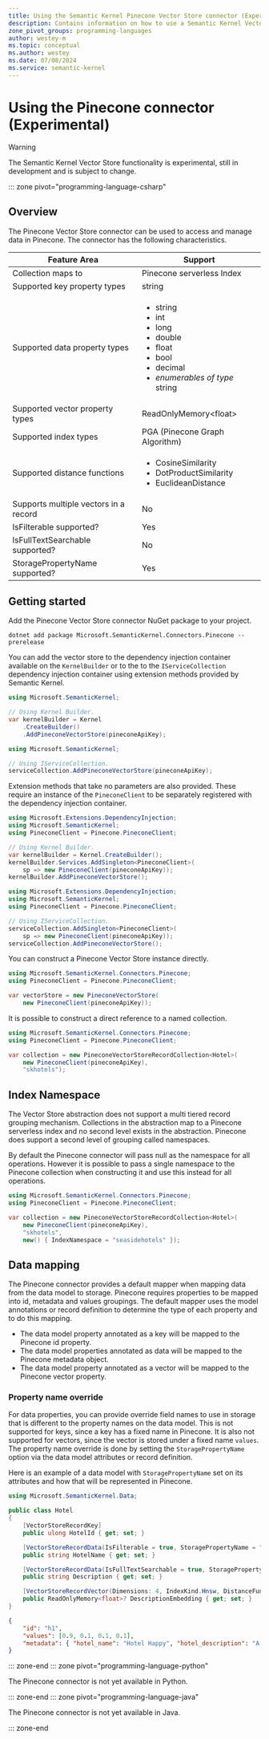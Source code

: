 ```yaml
---
title: Using the Semantic Kernel Pinecone Vector Store connector (Experimental)
description: Contains information on how to use a Semantic Kernel Vector store connector to access and manipulate data in Pinecone.
zone_pivot_groups: programming-languages
author: westey-m
ms.topic: conceptual
ms.author: westey
ms.date: 07/08/2024
ms.service: semantic-kernel
---
```

# Using the Pinecone connector (Experimental)

> [!WARNING]
> The Semantic Kernel Vector Store functionality is experimental, still in development and is subject to change.

::: zone pivot="programming-language-csharp"

## Overview

The Pinecone Vector Store connector can be used to access and manage data in Pinecone. The connector has the following characteristics.

| Feature Area                      | Support                                                                                                                          |
|-----------------------------------|----------------------------------------------------------------------------------------------------------------------------------|
| Collection maps to                | Pinecone serverless Index                                                                                                        |
| Supported key property types      | string                                                                                                                           |
| Supported data property types     | <ul><li>string</li><li>int</li><li>long</li><li>double</li><li>float</li><li>bool</li><li>decimal</li><li>*enumerables of type* string</li></ul> |
| Supported vector property types   | ReadOnlyMemory\<float\>                                                                                                          |
| Supported index types             | PGA (Pinecone Graph Algorithm)                                                                                                   |
| Supported distance functions      | <ul><li>CosineSimilarity</li><li>DotProductSimilarity</li><li>EuclideanDistance</li></ul>                                        |
| Supports multiple vectors in a record | No                                                                                                                           |
| IsFilterable supported?           | Yes                                                                                                                              |
| IsFullTextSearchable supported?   | No                                                                                                                               |
| StoragePropertyName supported?    | Yes                                                                                                                              |

## Getting started

Add the Pinecone Vector Store connector NuGet package to your project.

```dotnetcli
dotnet add package Microsoft.SemanticKernel.Connectors.Pinecone --prerelease
```

You can add the vector store to the dependency injection container available on the `KernelBuilder` or to the to the `IServiceCollection` dependency injection container using extension methods provided by Semantic Kernel.

```csharp
using Microsoft.SemanticKernel;

// Using Kernel Builder.
var kernelBuilder = Kernel
    .CreateBuilder()
    .AddPineconeVectorStore(pineconeApiKey);
```

```csharp
using Microsoft.SemanticKernel;

// Using IServiceCollection.
serviceCollection.AddPineconeVectorStore(pineconeApiKey);
```

Extension methods that take no parameters are also provided. These require an instance of the `PineconeClient` to be separately registered with the dependency injection container.

```csharp
using Microsoft.Extensions.DependencyInjection;
using Microsoft.SemanticKernel;
using PineconeClient = Pinecone.PineconeClient;

// Using Kernel Builder.
var kernelBuilder = Kernel.CreateBuilder();
kernelBuilder.Services.AddSingleton<PineconeClient>(
    sp => new PineconeClient(pineconeApiKey));
kernelBuilder.AddPineconeVectorStore();
```

```csharp
using Microsoft.Extensions.DependencyInjection;
using Microsoft.SemanticKernel;
using PineconeClient = Pinecone.PineconeClient;

// Using IServiceCollection.
serviceCollection.AddSingleton<PineconeClient>(
    sp => new PineconeClient(pineconeApiKey));
serviceCollection.AddPineconeVectorStore();
```

You can construct a Pinecone Vector Store instance directly.

```csharp
using Microsoft.SemanticKernel.Connectors.Pinecone;
using PineconeClient = Pinecone.PineconeClient;

var vectorStore = new PineconeVectorStore(
    new PineconeClient(pineconeApiKey));
```

It is possible to construct a direct reference to a named collection.

```csharp
using Microsoft.SemanticKernel.Connectors.Pinecone;
using PineconeClient = Pinecone.PineconeClient;

var collection = new PineconeVectorStoreRecordCollection<Hotel>(
    new PineconeClient(pineconeApiKey),
    "skhotels");
```

## Index Namespace

The Vector Store abstraction does not support a multi tiered record grouping mechanism. Collections in the abstraction map to a Pinecone serverless index
and no second level exists in the abstraction. Pinecone does support a second level of grouping called namespaces.

By default the Pinecone connector will pass null as the namespace for all operations. However it is possible to pass a single namespace to the
Pinecone collection when constructing it and use this instead for all operations.

```csharp
using Microsoft.SemanticKernel.Connectors.Pinecone;
using PineconeClient = Pinecone.PineconeClient;

var collection = new PineconeVectorStoreRecordCollection<Hotel>(
    new PineconeClient(pineconeApiKey),
    "skhotels",
    new() { IndexNamespace = "seasidehotels" });
```

## Data mapping

The Pinecone connector provides a default mapper when mapping data from the data model to storage.
Pinecone requires properties to be mapped into id, metadata and values groupings.
The default mapper uses the model annotations or record definition to determine the type of each property and to do this mapping.

- The data model property annotated as a key will be mapped to the Pinecone id property.
- The data model properties annotated as data will be mapped to the Pinecone metadata object.
- The data model property annotated as a vector will be mapped to the Pinecone vector property.

### Property name override

For data properties, you can provide override field names to use in storage that is different to the
property names on the data model. This is not supported for keys, since a key has a fixed name in Pinecone.
It is also not supported for vectors, since the vector is stored under a fixed name `values`.
The property name override is done by setting the `StoragePropertyName` option via the data model attributes or record definition.

Here is an example of a data model with `StoragePropertyName` set on its attributes and how that will be represented in Pinecone.

```csharp
using Microsoft.SemanticKernel.Data;

public class Hotel
{
    [VectorStoreRecordKey]
    public ulong HotelId { get; set; }

    [VectorStoreRecordData(IsFilterable = true, StoragePropertyName = "hotel_name")]
    public string HotelName { get; set; }

    [VectorStoreRecordData(IsFullTextSearchable = true, StoragePropertyName = "hotel_description")]
    public string Description { get; set; }

    [VectorStoreRecordVector(Dimensions: 4, IndexKind.Hnsw, DistanceFunction.CosineDistance)]
    public ReadOnlyMemory<float>? DescriptionEmbedding { get; set; }
}
```

```json
{
    "id": "h1", 
    "values": [0.9, 0.1, 0.1, 0.1], 
    "metadata": { "hotel_name": "Hotel Happy", "hotel_description": "A place where everyone can be happy." }
}
```

::: zone-end
::: zone pivot="programming-language-python"

The Pinecone connector is not yet available in Python.

::: zone-end
::: zone pivot="programming-language-java"

The Pinecone connector is not yet available in Java.

::: zone-end
